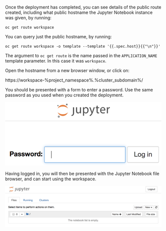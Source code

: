 Once the deployment has completed, you can see details of the public route created, including what public hostname the Jupyter Notebook instance was given, by running:

```execute
oc get route workspace
```

You can query just the public hostname, by running:

```execute
oc get route workspace -o template --template '{{.spec.host}}{{"\n"}}'
```

The argument to `oc get route` is the name passed in the `APPLICATION_NAME` template parameter. In this case it was `workspace`.

Open the hostname from a new browser window, or click on:

https://workspace-%project_namespace%.%cluster_subdomain%/

You should be presented with a form to enter a password. Use the same password as you used when you created the deployment.

![Password Entry](jupyternotebooklogin.png)

Having logged in, you will then be presented with the Jupyter Notebook file browser, and can start using the workspace.

![File Browser](jupyternotebookbrowser.png)
